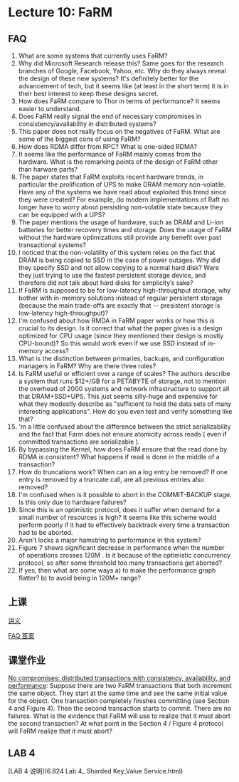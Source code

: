 # Lecture 10: FaRM

## FAQ

1. What are some systems that currently uses FaRM?
1. Why did Microsoft Research release this? Same goes for the research branches of Google, Facebook, Yahoo, etc. Why do they always reveal the design of these new systems? It's definitely better for the advancement of tech, but it seems like (at least in the short term) it is in their best interest to keep these designs secret. 
1. How does FaRM compare to Thor in terms of performance? It seems easier to understand.
1. Does FaRM really signal the end of necessary compromises in consistency/availability in distributed systems?
1. This paper does not really focus on the negatives of FaRM. What are some of the biggest cons of using FaRM?
1. How does RDMA differ from RPC? What is one-sided RDMA?
1. It seems like the performance of FaRM mainly comes from the hardware. What is the remarking points of the design of FaRM other than harware parts?
1. The paper states that FaRM exploits recent hardware trends, in particular the prolification of UPS to make DRAM memory non-volatile. Have any of the systems we have read about exploited this trend since they were created? For example, do modern implementations of Raft no longer have to worry about persisting non-volatile state because they can be equipped with a UPS?
1. The paper mentions the usage of hardware, such as DRAM and Li-ion batteries for better recovery times and storage. Does the usage of FaRM without the hardware optimizations still provide any benefit over past transactional systems?
1. I noticed that the non-volatility of this system relies on the fact that DRAM is being copied to SSD in the case of power outages. Why did they specify SSD and not allow copying to a normal hard disk? Were they just trying to use the fastest persistent storage device, and therefore did not talk about hard disks for simplicity’s sake?
1. If FaRM is supposed to be for low-latency high-throughput storage, why bother with in-memory solutions instead of regular persistent storage (because the main trade-offs are exactly that -- presistent storage is low-latency high-throughput)?
1. I'm confused about how RMDA in FaRM paper works or how this is crucial to its design. Is it correct that what the paper gives is a design optimized for CPU usage (since they mentioned their design is mostly CPU-bound)? So this would work even if we use SSD instead of in-memory access?
1. What is the distinction between primaries, backups, and configuration managers in FaRM? Why are there three roles?
1. Is FaRM useful or efficient over a range of scales? The authors describe a system that runs $12+/GB for a PETABYTE of storage, not to mention the overhead of 2000 systems and network infrastructure to support all that DRAM+SSD+UPS. This just seems silly-huge and expensive for what they modestly describe as "sufficient to hold the data sets of many interesting applications". How do you even test and verify something like that?
1. 'm a little confused about the difference between the strict serializability and the fact that Farm does not ensure atomicity across reads ( even if committed transactions are serializable ).
1. By bypassing the Kernel, how does FaRM ensure that the read done by RDMA is consistent? What happens if read is done in the middle of a transaction?
1. How do truncations work? When can an a log entry be removed? If one entry is removed by a truncate call, are all previous entries also removed?
1. I'm confused when is it possible to abort in the COMMIT-BACKUP stage. Is this only due to hardware failures?
1. Since this is an optimistic protocol, does it suffer when demand for a small number of resources is high? It seems like this scheme would perform poorly if it had to effectively backtrack every time a transaction had to be aborted.
1. Aren't locks a major hamstring to performance in this system?
1. Figure 7 shows significant decrease in performance when the number of operations crosses 120M . Is it because of the optimistic concurrency protocol, so after some threshold too many transactions get aborted?
1. If yes, then what are some ways a) to make the performance graph flatter? b) to avoid being in 120M+ range?

## 上课

[讲义](l-farm.txt)

[FAQ 答案](farm-faq.txt)

## 课堂作业

[No compromises: distributed transactions with consistency, availability, and performance](farm-2015_cropped.pdf): Suppose there are two FaRM transactions that both increment the same object. They start at the same time and see the same initial value for the object. One transaction completely finishes committing (see Section 4 and Figure 4). Then the second transaction starts to commit. There are no failures. What is the evidence that FaRM will use to realize that it must abort the second transaction? At what point in the Section 4 / Figure 4 protocol will FaRM realize that it must abort?

## LAB 4

[LAB 4 说明](6.824 Lab 4_ Sharded Key_Value Service.html)